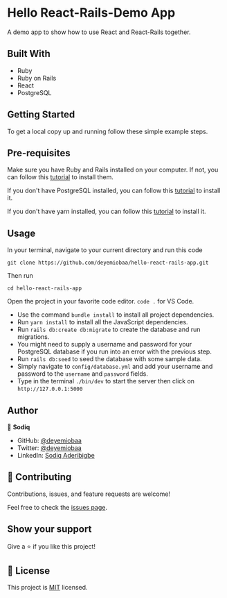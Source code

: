 # Hello React-Rails-Demo App

A demo app to show how to use React and React-Rails together.

## Built With

- Ruby
- Ruby on Rails
- React
- PostgreSQL

## Getting Started

To get a local copy up and running follow these simple example steps.


## Pre-requisites
Make sure you have Ruby and Rails installed on your computer. If not, you can follow this [tutorial](https://guides.rubyonrails.org/getting_started.html#creating-a-new-rails-project) to install them.

If you don't have PostgreSQL installed, you can follow this [tutorial](https://www.postgresql.org/download/) to install it.

If you don't have yarn installed, you can follow this [tutorial](https://classic.yarnpkg.com/en/docs/install/#debian-stable) to install it.
  
## Usage
In your terminal, navigate to your current directory and run this code

`git clone https://github.com/deyemiobaa/hello-react-rails-app.git`

Then run

`cd hello-react-rails-app`

Open the project in your favorite code editor. `code .` for VS Code.

  - Use the command `bundle install` to install all project dependencies.
  - Run `yarn install` to install all the JavaScript dependencies.
  - Run `rails db:create db:migrate` to create the database and run migrations.
  - You might need to supply a username and password for your PostgreSQL database if you run into an error with the previous step.
  - Run `rails db:seed` to seed the database with some sample data.
  - Simply navigate to `config/database.yml` and add your username and password to the `username` and `password` fields.
  - Type in the terminal `./bin/dev` to start the server then click on `http://127.0.0.1:5000`
  


## Author

👤 **Sodiq**

- GitHub: [@deyemiobaa](https://github.com/deyemiobaa)
- Twitter: [@deyemiobaa](https://twitter.com/deyemiobaa)
- LinkedIn: [Sodiq Aderibigbe](https://linkedin.com/in/sodiqa)

## 🤝 Contributing

Contributions, issues, and feature requests are welcome!

Feel free to check the [issues page](https://github.com/deyemiobaa/hello-react-rails-app/issues).


## Show your support

Give a ⭐️ if you like this project!

## 📝 License

This project is [MIT](LICENSE) licensed.
